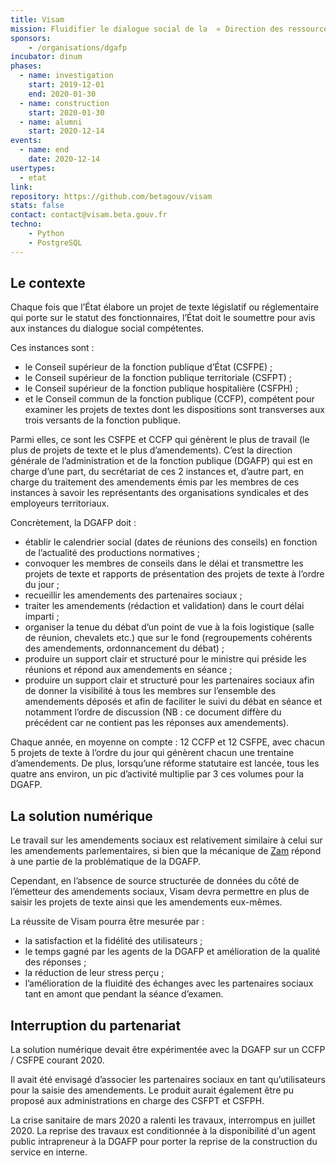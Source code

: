```yaml
---
title: Visam
mission: Fluidifier le dialogue social de la  « Direction des ressources humaines » de l’État.
sponsors: 
    - /organisations/dgafp
incubator: dinum
phases:
  - name: investigation
    start: 2019-12-01
    end: 2020-01-30
  - name: construction
    start: 2020-01-30
  - name: alumni
    start: 2020-12-14
events:
  - name: end
    date: 2020-12-14
usertypes:
  - etat
link:
repository: https://github.com/betagouv/visam
stats: false
contact: contact@visam.beta.gouv.fr
techno:
    - Python
    - PostgreSQL
---
```


## Le contexte

Chaque fois que l’État élabore un projet de texte législatif ou réglementaire qui porte sur le statut des fonctionnaires, l’État doit le soumettre pour avis aux instances du dialogue social compétentes.

Ces instances sont :

- le Conseil supérieur de la fonction publique d’État (CSFPE) ;
- le Conseil supérieur de la fonction publique territoriale (CSFPT) ;
- le Conseil supérieur de la fonction publique hospitalière (CSFPH) ;
- et le Conseil commun de la fonction publique (CCFP), compétent pour examiner les projets de textes dont les dispositions sont transverses aux trois versants de la fonction publique.

Parmi elles, ce sont les CSFPE et CCFP qui génèrent le plus de travail (le plus de projets de texte et le plus d’amendements). C’est la direction générale de l’administration et de la fonction publique (DGAFP) qui est en charge d’une part, du secrétariat de ces 2 instances et, d’autre part, en charge du traitement des amendements émis par les membres de ces instances à savoir les représentants des organisations syndicales et des employeurs territoriaux.

Concrètement, la DGAFP doit :

- établir le calendrier social (dates de réunions des conseils) en fonction de l’actualité des productions normatives ;
- convoquer les membres de conseils dans le délai et transmettre les projets de texte et rapports de présentation des projets de texte à l’ordre du jour ;
- recueillir les amendements des partenaires sociaux ;
- traiter les amendements (rédaction et validation) dans le court délai imparti ;
- organiser la tenue du débat d’un point de vue à la fois logistique (salle de réunion, chevalets etc.) que sur le fond (regroupements cohérents des amendements, ordonnancement du débat) ;
- produire un support clair et structuré pour le ministre qui préside les réunions et répond aux amendements en séance ;
- produire un support clair et structuré pour les partenaires sociaux afin de donner la visibilité à tous les membres sur l’ensemble des amendements déposés et afin de faciliter le suivi du débat en séance et notamment l’ordre de discussion (NB : ce document diffère du précédent car ne contient pas les réponses aux amendements).

Chaque année, en moyenne on compte : 12 CCFP et 12 CSFPE, avec chacun 5 projets de texte à l’ordre du jour qui génèrent chacun une trentaine d’amendements. De plus, lorsqu’une réforme statutaire est lancée, tous les quatre ans environ, un pic d’activité multiplie par 3 ces volumes pour la DGAFP.


## La solution numérique

Le travail sur les amendements sociaux est relativement similaire à celui sur les amendements parlementaires, si bien que la mécanique de [Zam](https://beta.gouv.fr/startups/zam.html) répond à une partie de la problématique de la DGAFP. 

Cependant, en l’absence de source structurée de données du côté de l’émetteur des amendements sociaux, Visam devra permettre en plus de saisir les projets de texte ainsi que les amendements eux-mêmes.

La réussite de Visam pourra être mesurée par :

- la satisfaction et la fidélité des utilisateurs ;
- le temps gagné par les agents de la DGAFP et amélioration de la qualité des réponses ;
- la réduction de leur stress perçu ;
- l’amélioration de la fluidité des échanges avec les partenaires sociaux tant en amont que pendant la séance d’examen.


## Interruption du partenariat

La solution numérique devait être expérimentée avec la DGAFP sur un CCFP / CSFPE courant 2020. 

Il avait été envisagé d’associer les partenaires sociaux en tant qu’utilisateurs pour la saisie des amendements. Le produit aurait également être pu proposé aux administrations en charge des CSFPT et CSFPH.

La crise sanitaire de mars 2020 a ralenti les travaux, interrompus en juillet 2020. La reprise des travaux est conditionnée à la disponibilité d'un agent public intrapreneur à la DGAFP pour porter la reprise de la construction du service en interne. 


